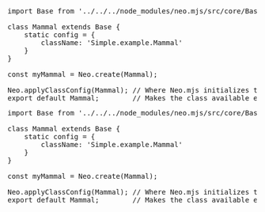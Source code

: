 <pre data-javascript>
import Base from '../../../node_modules/neo.mjs/src/core/Base.mjs';

class Mammal extends Base {
    static config = {
        className: 'Simple.example.Mammal'
    }
}

const myMammal = Neo.create(Mammal);

Neo.applyClassConfig(Mammal); // Where Neo.mjs initializes the class config. 
export default Mammal;        // Makes the class available elsewhere.
</pre>



<pre data-neo>
import Base from '../../../node_modules/neo.mjs/src/core/Base.mjs';

class Mammal extends Base {
    static config = {
        className: 'Simple.example.Mammal'
    }
}

const myMammal = Neo.create(Mammal);

Neo.applyClassConfig(Mammal); // Where Neo.mjs initializes the class config. 
export default Mammal;        // Makes the class available elsewhere.
</pre>
